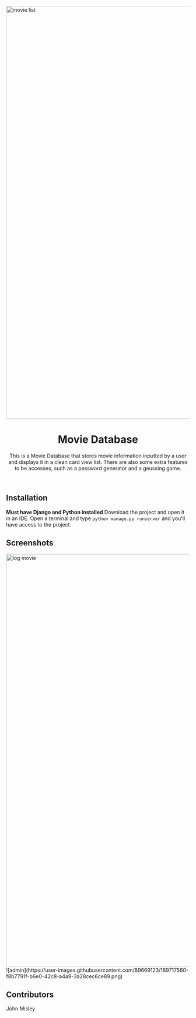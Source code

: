<img width="1128" alt="movie list" src="https://user-images.githubusercontent.com/89669123/189715007-149b8680-d4eb-4689-891c-b7c4f48bb80d.png">

<div align="center">
<h1>Movie Database</h1>
<p>
This is a Movie Database that stores movie information inputted by a user and displays it in a clean card view list. There are also some extra features to be accesses,
such as a password generator and a geussing game.
</p>
</div>
<br/>

## Installation

**Must have Django and Python installed**
Download the project and open it in an IDE. Open a terminal and type ```python manage.py runserver``` and you'll have access to the project.

## Screenshots

<img width="1128" alt="log movie" src="https://user-images.githubusercontent.com/89669123/189716611-55d4e791-ac7c-4a7c-94f9-ad5abbc22e3f.png">
<br/>
![admin](https://user-images.githubusercontent.com/89669123/189717560-f8b7791f-b6e0-42c8-a4a9-3a28cec6ce89.png)

## Contributors

John Misley
